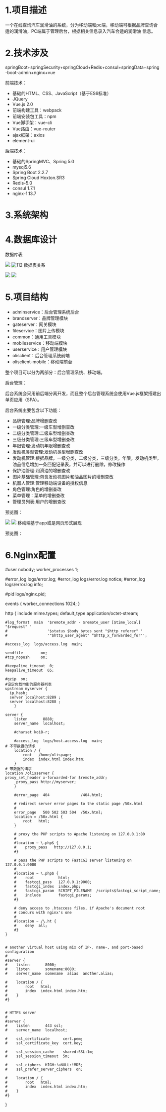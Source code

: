 # 1.项目描述
一个在线查询汽车润滑油的系统，分为移动端和pc端，移动端可根据品牌查询合适的润滑油，PC端属于管理后台，根据相关信息录入汽车合适的润滑油
信息。

# 2.技术涉及
springBoot+springSecurity+springCloud+Redis+consul+springData+spring-boot-admin+nginx+vue

前端技术：

* 基础的HTML、CSS、JavaScript（基于ES6标准）
* JQuery
* Vue.js 2.0
* 前端构建工具：webpack
* 前端安装包工具：npm
* Vue脚手架：vue-cli
* Vue路由：vue-router
* ajax框架：axios
* element-ui

后端技术：

* 基础的SpringMVC、Spring 5.0
* mysql5.6
* Spring Boot 2.2.7
* Spring Cloud Hoxton.SR3
* Redis-5.0
* consul 1.7.1
* nginx-1.13.7

# 3.系统架构

# 4.数据库设计 
数据库表

![](imagesdesc/demo2.PNG)
![112](https://github.com/HelloEath/microolisserver/raw/master/imagesdesc/demo3.PNG)
数据表关系

![](https://github.com/HelloEath/microolisserver/raw/master/imagesdesc/demo4.PNG)
![](https://github.com/HelloEath/microolisserver/raw/master/imagesdesc/demo5.PNG)
# 5.项目结构
* adminservice：后台管理系统后台
* brandserver：品牌管理模块
* gateserver：网关模块
* fileservice：图片上传模块
* common：通用工具模块
* mobileservice：移动端模块
* userservice：用户管理模块
* olisclient：后台管理系统前端
* olisclient-mobile：移动端前台

整个项目可以分为两部分：后台管理系统、移动端。

后台管理：

后台系统会采用前后端分离开发，而且整个后台管理系统会使用Vue.js框架搭建出单页应用（SPA）。

后台系统主要包含以下功能：
* 品牌管理:品牌增删查改
* 一级分类管理:一级车型增删查改
* 二级分类管理:二级车型增删查改
* 三级分类管理:三级车型增删查改
* 年限管理:发动机年限增删查改
* 发动机类型管理:发动机类型增删查改
* 发动机管理:根据品牌，一级分类，二级分类，三级分类，年限，发动机类型，油品信息增加一条匹配记录表，并可以进行删除，修改操作
* 保护油管理:润滑油的增删查改
* 图片基础管理:包含发动机图片和油品图片的增删查改
* 机器人管理:管理移动端设备的授权信息
* 角色管理:角色的增删查改
* 菜单管理：菜单的增删查改
* 管理员列表:用户的增删查改

预览图：

![](https://github.com/HelloEath/microolisserver/raw/master/imagesdesc/demo1.PNG)
![](https://github.com/HelloEath/microolisserver/raw/master/imagesdesc/demo1.PNG)
移动端基于app或是网页形式展现

预览图：


# 6.Nginx配置

#user  nobody;
worker_processes  1;

#error_log  logs/error.log;
#error_log  logs/error.log  notice;
#error_log  logs/error.log  info;

#pid        logs/nginx.pid;


events {
    worker_connections  1024;
}


http {
    include       mime.types;
    default_type  application/octet-stream;

    #log_format  main  '$remote_addr - $remote_user [$time_local] "$request" '
    #                  '$status $body_bytes_sent "$http_referer" '
    #                  '"$http_user_agent" "$http_x_forwarded_for"';

    #access_log  logs/access.log  main;

    sendfile        on;
    #tcp_nopush     on;

    #keepalive_timeout  0;
    keepalive_timeout  65;

    #gzip  on;
	#设定负载均衡的服务器列表
    upstream myserver {
      ip_hash;       
      server localhost:8289 ;
      server localhost:8288 ;
  		}

    server {
        listen       8888;
        server_name  localhost;

        #charset koi8-r;

        #access_log  logs/host.access.log  main;
 	# 不带数据的请求
        location / {
            root   /home/olispage;
            index  index.html index.htm;
        }
	# 带数据的请求
 	location /olisserver {
	proxy_set_header x-forwarded-for $remote_addr;
         proxy_pass http://myserver;
        }

        #error_page  404              /404.html;

        # redirect server error pages to the static page /50x.html
        #
        error_page   500 502 503 504  /50x.html;
        location = /50x.html {
            root   html;
        }

        # proxy the PHP scripts to Apache listening on 127.0.0.1:80
        #
        #location ~ \.php$ {
        #    proxy_pass   http://127.0.0.1;
        #}

        # pass the PHP scripts to FastCGI server listening on 127.0.0.1:9000
        #
        #location ~ \.php$ {
        #    root           html;
        #    fastcgi_pass   127.0.0.1:9000;
        #    fastcgi_index  index.php;
        #    fastcgi_param  SCRIPT_FILENAME  /scripts$fastcgi_script_name;
        #    include        fastcgi_params;
        #}

        # deny access to .htaccess files, if Apache's document root
        # concurs with nginx's one
        #
        #location ~ /\.ht {
        #    deny  all;
        #}
    }


    # another virtual host using mix of IP-, name-, and port-based configuration
    #
    #server {
    #    listen       8000;
    #    listen       somename:8080;
    #    server_name  somename  alias  another.alias;

    #    location / {
    #        root   html;
    #        index  index.html index.htm;
    #    }
    #}


    # HTTPS server
    #
    #server {
    #    listen       443 ssl;
    #    server_name  localhost;

    #    ssl_certificate      cert.pem;
    #    ssl_certificate_key  cert.key;

    #    ssl_session_cache    shared:SSL:1m;
    #    ssl_session_timeout  5m;

    #    ssl_ciphers  HIGH:!aNULL:!MD5;
    #    ssl_prefer_server_ciphers  on;

    #    location / {
    #        root   html;
    #        index  index.html index.htm;
    #    }
    #}

}

